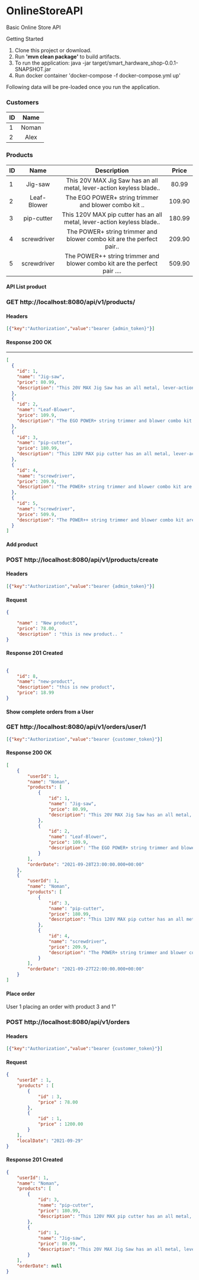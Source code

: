 # OnlineStoreAPI
Basic Online Store API

Getting Started

  1. Clone this project or download.
  2. Run  **'mvn clean package'** to build artifacts.
  3. To run the application: java -jar target/smart_hardware_shop-0.0.1-SNAPSHOT.jar
  4. Run docker container 'docker-compose -f docker-compose.yml up'
  
  
Following data will be pre-loaded once you run the application.
### Customers
| ID          | Name        |
| ----------- |:-------------:|
| 1      	  | Noman	  
| 2     	  | Alex     

### Products

| ID | Name| Description | Price
| -----------  |:-------------:|:-------------:|:-------------:|
|1	| Jig-saw     | This 20V MAX Jig Saw has an all metal, lever-action keyless blade..	 | 80.99
|2	| Leaf-Blower | The EGO POWER+ string trimmer and blower combo kit ..	    	     |  109.90  |
|3	| pip-cutter  | This 120V MAX pip cutter has an all metal, lever-action keyless blade..	 |  180.99  |
|4	| screwdriver | The POWER+ string trimmer and blower combo kit are the perfect pair..	  |  209.90  |
|5	| screwdriver | The POWER++ string trimmer and blower combo kit are the perfect pair .... |  509.90  |



#### API List product
### GET http://localhost:8080/api/v1/products/
#### Headers
```json
[{"key":"Authorization","value":"bearer {admin_token}"}]
```
#### Response 200 OK
----

```json
[
  {
    "id": 1,
    "name": "Jig-saw",
    "price": 80.99,
    "description": "This 20V MAX Jig Saw has an all metal, lever-action keyless blade clamp designed for quick and easy blade changes.."
  },
  {
    "id": 2,
    "name": "Leaf-Blower",
    "price": 109.9,
    "description": "The EGO POWER+ string trimmer and blower combo kit are the perfect pair to get all your yard maintenance completed"
  },
  {
    "id": 3,
    "name": "pip-cutter",
    "price": 180.99,
    "description": "This 120V MAX pip cutter has an all metal, lever-action keyless blade clamp designed for quick and easy blade changes.."
  },
  {
    "id": 4,
    "name": "screwdriver",
    "price": 209.9,
    "description": "The POWER+ string trimmer and blower combo kit are the perfect pair to get all your yard maintenance completed"
  },
  {
    "id": 5,
    "name": "screwdriver",
    "price": 509.9,
    "description": "The POWER++ string trimmer and blower combo kit are the perfect pair to get all your yard maintenance completed"
  }
]
```

#### Add product
### POST http://localhost:8080/api/v1/products/create

#### Headers
```json
[{"key":"Authorization","value":"bearer {admin_token}"}]
```

#### Request
``` json
{

	"name" : "New product",
	"price": 78.00,
	"description" : "this is new product.. "
}

```
#### Response 201 Created
``` json

{
    "id": 8,
    "name": "new-product",
    "description": "this is new product",
    "price": 18.99
}
```
#### Show complete orders from a User
### GET http://localhost:8080/api/v1/orders/user/1
```json
[{"key":"Authorization","value":"bearer {customer_token}"}]
```
#### Response 200 OK
``` json
[
    {
        "userId": 1,
        "name": "Noman",
        "products": [
            {
                "id": 1,
                "name": "Jig-saw",
                "price": 80.99,
                "description": "This 20V MAX Jig Saw has an all metal, lever-action keyless blade clamp designed for quick and easy blade changes.."
            },
            {
                "id": 2,
                "name": "Leaf-Blower",
                "price": 109.9,
                "description": "The EGO POWER+ string trimmer and blower combo kit are the perfect pair to get all your yard maintenance completed"
            }
        ],
        "orderDate": "2021-09-28T23:00:00.000+00:00"
    },
    {
        "userId": 1,
        "name": "Noman",
        "products": [
            {
                "id": 3,
                "name": "pip-cutter",
                "price": 180.99,
                "description": "This 120V MAX pip cutter has an all metal, lever-action keyless blade clamp designed for quick and easy blade changes.."
            },
            {
                "id": 4,
                "name": "screwdriver",
                "price": 209.9,
                "description": "The POWER+ string trimmer and blower combo kit are the perfect pair to get all your yard maintenance completed"
            }
        ],
        "orderDate": "2021-09-27T22:00:00.000+00:00"
    }
]
```
#### Place order
User 1 placing an order with product 3 and  1"
### POST http://localhost:8080/api/v1/orders

#### Headers
```json
[{"key":"Authorization","value":"bearer {customer_token}"}]
```
#### Request
``` json
{
	"userId" : 1,
	"products" : [
		{ 
			"id" : 3,
			"price" : 78.00
		},
		{ 
			"id" : 1,
			"price" : 1200.00
		}	
	],
	"localDate": "2021-09-29"
}
```
#### Response 201 Created
``` json
{
    "userId": 1,
    "name": "Noman",
    "products": [
        {
            "id": 3,
            "name": "pip-cutter",
            "price": 180.99,
            "description": "This 120V MAX pip cutter has an all metal, lever-action keyless blade clamp designed for quick and easy blade changes.."
        },
        {
            "id": 1,
            "name": "Jig-saw",
            "price": 80.99,
            "description": "This 20V MAX Jig Saw has an all metal, lever-action keyless blade clamp designed for quick and easy blade changes.."
        }
    ],
    "orderDate": null
}
```
 

